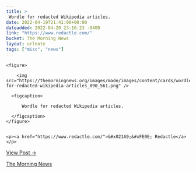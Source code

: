 ```yaml
---
title: > 
 Wordle for redacted Wikipedia articles.
date: 2022-04-19T21:41:00+00:00
dateadded: 2022-04-20 23:16:23 -0400
link: "https://www.redactle.com/"
bucket: The Morning News
layout: urlnote
tags: ["misc", "news"]
--- 
```




  
    
  

  
    <figure>
      
        <img src="https://themorningnews.org/images/made/images/content/cards/wordle-for-redacted-wikipedia-articles_890_561.png" />
      
      <figcaption>
        
          Wordle for redacted Wikipedia articles.
        
      </figcaption>
    </figure>

    
    <p><a href="https://www.redactle.com/">&#x021A9;&#xFE0E; Redactle</a></p>
    
  
  <p><a href="https://themorningnews.org/p/wordle-for-redacted-wikipedia-articles">View Post &rarr;</a></p>



 <!-- end excerpt --> 
<div class='bucket'><a class='internal-link' href='/buckets/the-morning-news'>The Morning News</a></div> 
